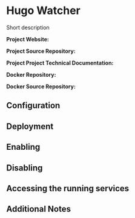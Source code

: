 # Hugo Watcher

Short description

**Project Website:**

**Project Source Repository:**

**Project Project Technical Documentation:**

**Docker Repository:**

**Docker Source Repository:**


## Configuration

## Deployment

## Enabling

## Disabling

## Accessing the running services

## Additional Notes